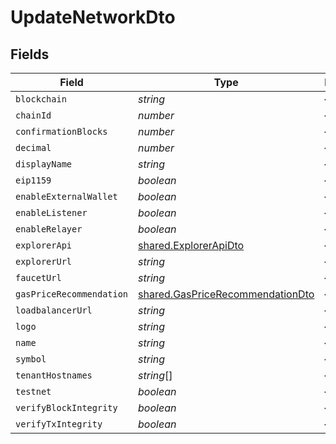 # UpdateNetworkDto


## Fields

| Field                                                                                       | Type                                                                                        | Required                                                                                    | Description                                                                                 |
| ------------------------------------------------------------------------------------------- | ------------------------------------------------------------------------------------------- | ------------------------------------------------------------------------------------------- | ------------------------------------------------------------------------------------------- |
| `blockchain`                                                                                | *string*                                                                                    | :heavy_minus_sign:                                                                          | N/A                                                                                         |
| `chainId`                                                                                   | *number*                                                                                    | :heavy_minus_sign:                                                                          | N/A                                                                                         |
| `confirmationBlocks`                                                                        | *number*                                                                                    | :heavy_minus_sign:                                                                          | N/A                                                                                         |
| `decimal`                                                                                   | *number*                                                                                    | :heavy_minus_sign:                                                                          | N/A                                                                                         |
| `displayName`                                                                               | *string*                                                                                    | :heavy_minus_sign:                                                                          | N/A                                                                                         |
| `eip1159`                                                                                   | *boolean*                                                                                   | :heavy_minus_sign:                                                                          | N/A                                                                                         |
| `enableExternalWallet`                                                                      | *boolean*                                                                                   | :heavy_minus_sign:                                                                          | N/A                                                                                         |
| `enableListener`                                                                            | *boolean*                                                                                   | :heavy_minus_sign:                                                                          | N/A                                                                                         |
| `enableRelayer`                                                                             | *boolean*                                                                                   | :heavy_minus_sign:                                                                          | N/A                                                                                         |
| `explorerApi`                                                                               | [shared.ExplorerApiDto](../../../sdk/models/shared/explorerapidto.md)                       | :heavy_minus_sign:                                                                          | N/A                                                                                         |
| `explorerUrl`                                                                               | *string*                                                                                    | :heavy_minus_sign:                                                                          | N/A                                                                                         |
| `faucetUrl`                                                                                 | *string*                                                                                    | :heavy_minus_sign:                                                                          | N/A                                                                                         |
| `gasPriceRecommendation`                                                                    | [shared.GasPriceRecommendationDto](../../../sdk/models/shared/gaspricerecommendationdto.md) | :heavy_minus_sign:                                                                          | N/A                                                                                         |
| `loadbalancerUrl`                                                                           | *string*                                                                                    | :heavy_minus_sign:                                                                          | N/A                                                                                         |
| `logo`                                                                                      | *string*                                                                                    | :heavy_minus_sign:                                                                          | N/A                                                                                         |
| `name`                                                                                      | *string*                                                                                    | :heavy_minus_sign:                                                                          | N/A                                                                                         |
| `symbol`                                                                                    | *string*                                                                                    | :heavy_minus_sign:                                                                          | N/A                                                                                         |
| `tenantHostnames`                                                                           | *string*[]                                                                                  | :heavy_minus_sign:                                                                          | N/A                                                                                         |
| `testnet`                                                                                   | *boolean*                                                                                   | :heavy_minus_sign:                                                                          | N/A                                                                                         |
| `verifyBlockIntegrity`                                                                      | *boolean*                                                                                   | :heavy_minus_sign:                                                                          | N/A                                                                                         |
| `verifyTxIntegrity`                                                                         | *boolean*                                                                                   | :heavy_minus_sign:                                                                          | N/A                                                                                         |